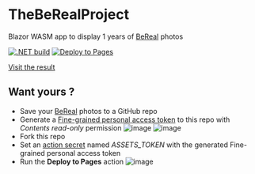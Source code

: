 # TheBeRealProject

Blazor WASM app to display 1 years of [BeReal](https://bereal.com/) photos

[![.NET build](https://github.com/aguacongas/TheBeRealProject/actions/workflows/dotnet.yml/badge.svg)](https://github.com/aguacongas/TheBeRealProject/actions/workflows/dotnet.yml) [![Deploy to Pages](https://github.com/aguacongas/TheBeRealProject/actions/workflows/deploy.yml/badge.svg)](https://github.com/aguacongas/TheBeRealProject/actions/workflows/deploy.yml)

[Visit the result](https://aguacongas.github.io/TheBeRealProject/)

## Want yours ?

- Save your [BeReal](https://bereal.com/) photos to a GitHub repo
- Generate a [Fine-grained personal access token](https://docs.github.com/en/authentication/keeping-your-account-and-data-secure/creating-a-personal-access-token#fine-grained-personal-access-tokens) to this repo with *Contents read-only* permission
![image](https://user-images.githubusercontent.com/3294829/222799009-87dfada1-7bbd-4dbd-85ba-3c0a847a459b.png)
![image](https://user-images.githubusercontent.com/3294829/222799101-8bde784d-d6bc-4022-b15e-b963071e1dd8.png)
- Fork this repo
- Set an [action secret](https://docs.github.com/en/actions/security-guides/encrypted-secrets#creating-encrypted-secrets-for-a-repository) named *ASSETS_TOKEN* with the generated Fine-grained personal access token
- Run the **Deploy to Pages** action
![image](https://user-images.githubusercontent.com/3294829/222800356-fd8b247c-a653-480f-a9c7-c39670b482fb.png)


